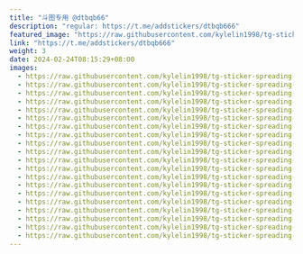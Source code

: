 ```yaml
---
title: "斗图专用 @dtbqb66"
description: "regular: https://t.me/addstickers/dtbqb666"
featured_image: "https://raw.githubusercontent.com/kylelin1998/tg-sticker-spreading-worldwide-images/main/img/95e5e43e-1921-471e-8823-007c24111ba6.jpg"
link: "https://t.me/addstickers/dtbqb666"
weight: 3
date: 2024-02-24T08:15:29+08:00
images:
  - https://raw.githubusercontent.com/kylelin1998/tg-sticker-spreading-worldwide-images/main/img/95e5e43e-1921-471e-8823-007c24111ba6.jpg
  - https://raw.githubusercontent.com/kylelin1998/tg-sticker-spreading-worldwide-images/main/img/308ff348-3b93-4030-b5cf-e1b95908803c.jpg
  - https://raw.githubusercontent.com/kylelin1998/tg-sticker-spreading-worldwide-images/main/img/75d517fd-0832-4906-9606-d9cdd9cd06fe.jpg
  - https://raw.githubusercontent.com/kylelin1998/tg-sticker-spreading-worldwide-images/main/img/1b44d584-853f-42ca-8fcf-2e76486a924e.jpg
  - https://raw.githubusercontent.com/kylelin1998/tg-sticker-spreading-worldwide-images/main/img/ccd38451-a35c-4a17-9f07-0281e911e21b.jpg
  - https://raw.githubusercontent.com/kylelin1998/tg-sticker-spreading-worldwide-images/main/img/61c07f48-fb24-4eec-b251-1d6d5bcef483.jpg
  - https://raw.githubusercontent.com/kylelin1998/tg-sticker-spreading-worldwide-images/main/img/fece1e3f-52f2-41e8-9a7f-bd6f71485146.jpg
  - https://raw.githubusercontent.com/kylelin1998/tg-sticker-spreading-worldwide-images/main/img/0aea1795-e59c-414c-8101-858ff4160a65.jpg
  - https://raw.githubusercontent.com/kylelin1998/tg-sticker-spreading-worldwide-images/main/img/d6a298e7-07c8-4068-9fb5-99eb7917b638.jpg
  - https://raw.githubusercontent.com/kylelin1998/tg-sticker-spreading-worldwide-images/main/img/c440121c-0872-4fef-a2da-e4b2e818621e.jpg
  - https://raw.githubusercontent.com/kylelin1998/tg-sticker-spreading-worldwide-images/main/img/02872104-270d-493e-b604-e8effc8663dd.jpg
  - https://raw.githubusercontent.com/kylelin1998/tg-sticker-spreading-worldwide-images/main/img/196781e1-29d4-4bea-87c1-7800e23aa315.jpg
  - https://raw.githubusercontent.com/kylelin1998/tg-sticker-spreading-worldwide-images/main/img/5c9377f3-2e92-46cb-9a88-8f0da0b304ad.jpg
  - https://raw.githubusercontent.com/kylelin1998/tg-sticker-spreading-worldwide-images/main/img/9be09ac1-93e7-4ef7-b527-368ffa13649e.jpg
  - https://raw.githubusercontent.com/kylelin1998/tg-sticker-spreading-worldwide-images/main/img/1b361fa3-8b50-483b-87d0-108e78586bf9.jpg
  - https://raw.githubusercontent.com/kylelin1998/tg-sticker-spreading-worldwide-images/main/img/13de47d4-b7ff-4ec3-a510-443699648e41.jpg
  - https://raw.githubusercontent.com/kylelin1998/tg-sticker-spreading-worldwide-images/main/img/cdc1dde5-f36f-4c9d-87b8-0d9aa1019354.jpg
  - https://raw.githubusercontent.com/kylelin1998/tg-sticker-spreading-worldwide-images/main/img/25426f63-c8f4-4fa0-9da3-b5884ba81afc.jpg
  - https://raw.githubusercontent.com/kylelin1998/tg-sticker-spreading-worldwide-images/main/img/8ad26de6-c177-4ca5-9b51-340589714799.jpg
  - https://raw.githubusercontent.com/kylelin1998/tg-sticker-spreading-worldwide-images/main/img/f0ba3351-eb45-4a81-a15c-c8dde8772176.jpg
---
```

